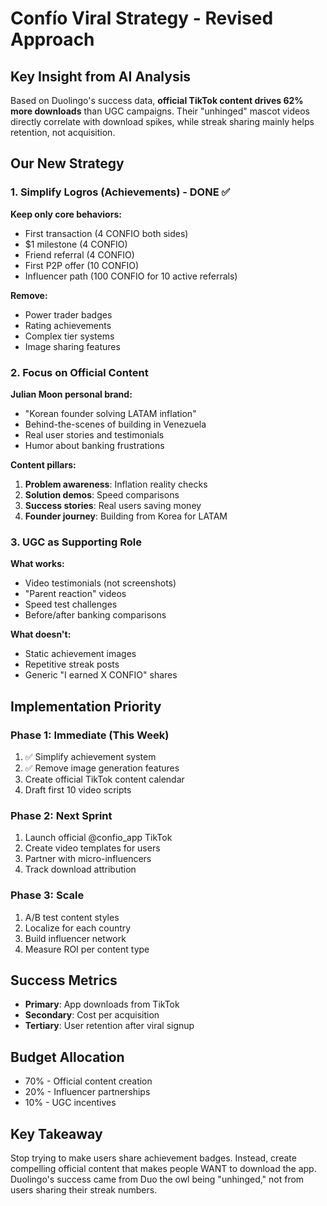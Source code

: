 # Confío Viral Strategy - Revised Approach

## Key Insight from AI Analysis
Based on Duolingo's success data, **official TikTok content drives 62% more downloads** than UGC campaigns. Their "unhinged" mascot videos directly correlate with download spikes, while streak sharing mainly helps retention, not acquisition.

## Our New Strategy

### 1. Simplify Logros (Achievements) - DONE ✅
**Keep only core behaviors:**
- First transaction (4 CONFIO both sides)
- $1 milestone (4 CONFIO)
- Friend referral (4 CONFIO)
- First P2P offer (10 CONFIO)
- Influencer path (100 CONFIO for 10 active referrals)

**Remove:**
- Power trader badges
- Rating achievements
- Complex tier systems
- Image sharing features

### 2. Focus on Official Content
**Julian Moon personal brand:**
- "Korean founder solving LATAM inflation"
- Behind-the-scenes of building in Venezuela
- Real user stories and testimonials
- Humor about banking frustrations

**Content pillars:**
1. **Problem awareness**: Inflation reality checks
2. **Solution demos**: Speed comparisons
3. **Success stories**: Real users saving money
4. **Founder journey**: Building from Korea for LATAM

### 3. UGC as Supporting Role
**What works:**
- Video testimonials (not screenshots)
- "Parent reaction" videos
- Speed test challenges
- Before/after banking comparisons

**What doesn't:**
- Static achievement images
- Repetitive streak posts
- Generic "I earned X CONFIO" shares

## Implementation Priority

### Phase 1: Immediate (This Week)
1. ✅ Simplify achievement system
2. ✅ Remove image generation features
3. Create official TikTok content calendar
4. Draft first 10 video scripts

### Phase 2: Next Sprint
1. Launch official @confio_app TikTok
2. Create video templates for users
3. Partner with micro-influencers
4. Track download attribution

### Phase 3: Scale
1. A/B test content styles
2. Localize for each country
3. Build influencer network
4. Measure ROI per content type

## Success Metrics
- **Primary**: App downloads from TikTok
- **Secondary**: Cost per acquisition
- **Tertiary**: User retention after viral signup

## Budget Allocation
- 70% - Official content creation
- 20% - Influencer partnerships
- 10% - UGC incentives

## Key Takeaway
Stop trying to make users share achievement badges. Instead, create compelling official content that makes people WANT to download the app. Duolingo's success came from Duo the owl being "unhinged," not from users sharing their streak numbers.